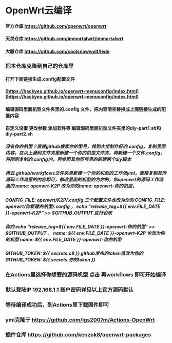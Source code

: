 # OpenWrt云编译

#### 官方仓库 https://github.com/openwrt/openwrt
#### 天灵仓库 https://github.com/immortalwrt/immortalwrt
#### 大雕仓库 https://github.com/coolsnowwolf/lede

### 把本仓库克隆到自己的仓库里
#### 打开下面链接生成.config配置文件
#### [https://hackyes.github.io/openwrt-menuconfig/index.html](https://hackyes.github.io/openwrt-menuconfig/index.html)
#### 编辑源码里面机型文件夹里的.config 文件，把内容清空替换成上面链接生成的配置内容
#### 自定义设置 更改参数 添加软件等 编辑源码里面机型文件夹里的diy-part1.sh和diy-part2.sh

##### 没有你的机型？直接github搜索你的型号，找到大佬制作好的.config，复制里面内容，在以上源码文件夹里新建一个你的机型文件夹，再新建一个文件.config，将刚刚复制的.config内，再参照其他型号里的新建两个diy脚本
##### 再去.github/workflows文件夹里新建一个你的机型的工作流yml，直接复制其他源码工作流里的内容即可，修改里面的机型的为你的，如openwrt的源码工作流里的 name: openwrt-K2P 改为你的name: openwrt-你的机型，
##### CONFIG_FILE: openwrt/K2P/.config  三个配置文件也改为你的 CONFIG_FILE: openwrt/你新建的机型/.config ， echo "release_tag=${{ env.FILE_DATE }}-openwrt-K2P" >> $GITHUB_OUTPUT 这行也改
##### 你的 echo "release_tag=${{ env.FILE_DATE }}-openwrt-你的机型" >> $GITHUB_OUTPUT  ， name: ${{ env.FILE_DATE }}-openwrt-K2P 也改为你的机型 name: ${{ env.FILE_DATE }}-openwrt-你的机型
##### GITHUB_TOKEN: ${{ secrets.c8 }} github发布的token值改为你的 GITHUB_TOKEN: ${{ secrets.你的token }}

### 在Actions里选择你想要的源码机型 点击 再workflows 即可开始编译

### 默认登陆IP 192.168.1.1 账户密码详见以上官方源码默认

### 等待编译成功后，到Actions里下载固件即可
### yml克隆于 https://github.com/lgs2007m/Actions-OpenWrt
### 插件仓库 https://github.com/kenzok8/openwrt-packages
